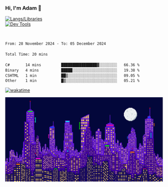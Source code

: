 ### Hi, I'm Adam 👋

[![Langs/Libraries](https://skillicons.dev/icons?i=cs,dotnet,js,css,html,sass,ts,jquery,bootstrap)](https://skillicons.dev)
<br/>
[![Dev Tools](https://skillicons.dev/icons?i=git,github,githubactions,visualstudio)](https://skillicons.dev)

<br/>

<!--START_SECTION:waka-->

```txt
From: 28 November 2024 - To: 05 December 2024

Total Time: 20 mins

C#       14 mins         ████████████████▓░░░░░░░░   66.36 %
Binary   4 mins          █████░░░░░░░░░░░░░░░░░░░░   19.38 %
CSHTML   1 min           ██▒░░░░░░░░░░░░░░░░░░░░░░   09.05 %
Other    1 min           █▒░░░░░░░░░░░░░░░░░░░░░░░   05.21 %
```

<!--END_SECTION:waka-->

[![wakatime](https://wakatime.com/badge/user/2234bda2-efd3-47c5-8724-79108edfe9aa.svg)](https://wakatime.com/@2234bda2-efd3-47c5-8724-79108edfe9aa)

![Pixelated city at night](./media/city.gif)
